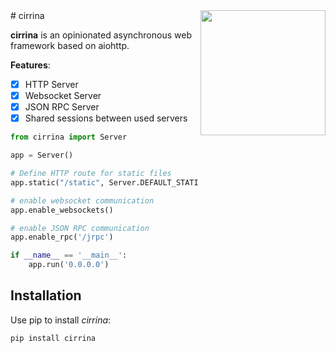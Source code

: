 <img align="right" src="cirrina.jpg" width="200">
# cirrina

**cirrina** is an opinionated asynchronous web framework based on aiohttp.

**Features**:

- [x] HTTP Server
- [x] Websocket Server
- [x] JSON RPC Server
- [x] Shared sessions between used servers

```python
from cirrina import Server

app = Server()

# Define HTTP route for static files
app.static("/static", Server.DEFAULT_STATIC_PATH)

# enable websocket communication
app.enable_websockets()

# enable JSON RPC communication
app.enable_rpc('/jrpc')

if __name__ == '__main__':
    app.run('0.0.0.0')
```

## Installation

Use pip to install *cirrina*:

```bash
pip install cirrina
```
